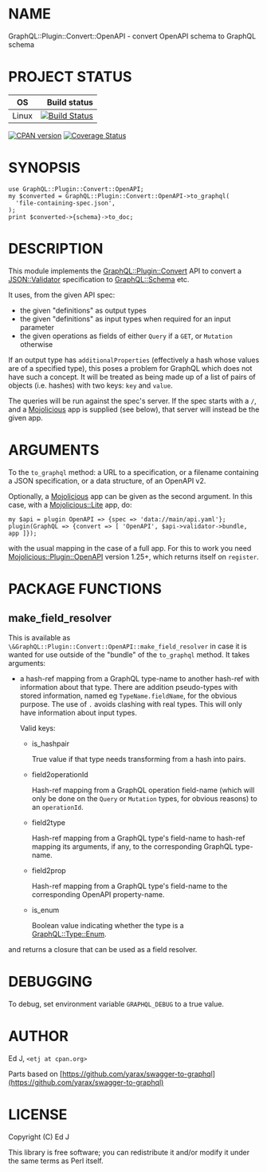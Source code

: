 # NAME

GraphQL::Plugin::Convert::OpenAPI - convert OpenAPI schema to GraphQL schema

# PROJECT STATUS

| OS      |  Build status |
|:-------:|--------------:|
| Linux   | [![Build Status](https://travis-ci.org/graphql-perl/GraphQL-Plugin-Convert-OpenAPI.svg?branch=master)](https://travis-ci.org/graphql-perl/GraphQL-Plugin-Convert-OpenAPI) |

[![CPAN version](https://badge.fury.io/pl/GraphQL-Plugin-Convert-OpenAPI.svg)](https://metacpan.org/pod/GraphQL::Plugin::Convert::OpenAPI) [![Coverage Status](https://coveralls.io/repos/github/graphql-perl/GraphQL-Plugin-Convert-OpenAPI/badge.svg?branch=master)](https://coveralls.io/github/graphql-perl/GraphQL-Plugin-Convert-OpenAPI?branch=master)

# SYNOPSIS

    use GraphQL::Plugin::Convert::OpenAPI;
    my $converted = GraphQL::Plugin::Convert::OpenAPI->to_graphql(
      'file-containing-spec.json',
    );
    print $converted->{schema}->to_doc;

# DESCRIPTION

This module implements the [GraphQL::Plugin::Convert](https://metacpan.org/pod/GraphQL%3A%3APlugin%3A%3AConvert) API to convert
a [JSON::Validator](https://metacpan.org/pod/JSON%3A%3AValidator) specification to [GraphQL::Schema](https://metacpan.org/pod/GraphQL%3A%3ASchema) etc.

It uses, from the given API spec:

- the given "definitions" as output types
- the given "definitions" as input types when required for an
input parameter
- the given operations as fields of either `Query` if a `GET`,
or `Mutation` otherwise

If an output type has `additionalProperties` (effectively a hash whose
values are of a specified type), this poses a problem for GraphQL which
does not have such a concept. It will be treated as being made up of a
list of pairs of objects (i.e. hashes) with two keys: `key` and `value`.

The queries will be run against the spec's server.  If the spec starts
with a `/`, and a [Mojolicious](https://metacpan.org/pod/Mojolicious) app is supplied (see below), that
server will instead be the given app.

# ARGUMENTS

To the `to_graphql` method: a URL to a specification, or a filename
containing a JSON specification, or a data structure, of an OpenAPI v2.

Optionally, a [Mojolicious](https://metacpan.org/pod/Mojolicious) app can be given as the second argument. In
this case, with a [Mojolicious::Lite](https://metacpan.org/pod/Mojolicious%3A%3ALite) app, do:

    my $api = plugin OpenAPI => {spec => 'data://main/api.yaml'};
    plugin(GraphQL => {convert => [ 'OpenAPI', $api->validator->bundle, app ]});

with the usual mapping in the case of a full app. For this to work you
need [Mojolicious::Plugin::OpenAPI](https://metacpan.org/pod/Mojolicious%3A%3APlugin%3A%3AOpenAPI) version 1.25+, which returns itself
on `register`.

# PACKAGE FUNCTIONS

## make\_field\_resolver

This is available as `\&GraphQL::Plugin::Convert::OpenAPI::make_field_resolver`
in case it is wanted for use outside of the "bundle" of the `to_graphql`
method. It takes arguments:

- a hash-ref mapping from a GraphQL type-name to another hash-ref with
information about that type. There are addition pseudo-types with stored
information, named eg `TypeName.fieldName`, for the obvious
purpose. The use of `.` avoids clashing with real types. This will only
have information about input types.

    Valid keys:

    - is\_hashpair

        True value if that type needs transforming from a hash into pairs.

    - field2operationId

        Hash-ref mapping from a GraphQL operation field-name (which will
        only be done on the `Query` or `Mutation` types, for obvious reasons)
        to an `operationId`.

    - field2type

        Hash-ref mapping from a GraphQL type's field-name to hash-ref mapping
        its arguments, if any, to the corresponding GraphQL type-name.

    - field2prop

        Hash-ref mapping from a GraphQL type's field-name to the corresponding
        OpenAPI property-name.

    - is\_enum

        Boolean value indicating whether the type is a [GraphQL::Type::Enum](https://metacpan.org/pod/GraphQL%3A%3AType%3A%3AEnum).

and returns a closure that can be used as a field resolver.

# DEBUGGING

To debug, set environment variable `GRAPHQL_DEBUG` to a true value.

# AUTHOR

Ed J, `<etj at cpan.org>`

Parts based on [https://github.com/yarax/swagger-to-graphql](https://github.com/yarax/swagger-to-graphql)

# LICENSE

Copyright (C) Ed J

This library is free software; you can redistribute it and/or modify
it under the same terms as Perl itself.
